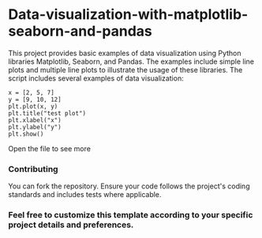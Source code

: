 # Data-visualization-with-matplotlib-seaborn-and-pandas

This project provides basic examples of data visualization using Python libraries Matplotlib, Seaborn, and Pandas. The examples include simple line plots and multiple line plots to illustrate the usage of these libraries.
The script includes several examples of data visualization:

```
x = [2, 5, 7]
y = [9, 10, 12]
plt.plot(x, y)
plt.title("test plot")
plt.xlabel("x")
plt.ylabel("y")
plt.show()
```
Open the file to see more

### Contributing
You can fork the repository. Ensure your code follows the project's coding standards and includes tests where applicable.

### Feel free to customize this template according to your specific project details and preferences.
